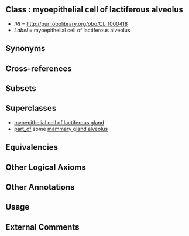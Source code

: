 
## Class : myoepithelial cell of lactiferous alveolus

 * *IRI* = http://purl.obolibrary.org/obo/CL_1000418
 * *Label* = myoepithelial cell of lactiferous alveolus

## Synonyms


## Cross-references


## Subsets


## Superclasses

 * [myoepithelial cell of lactiferous gland](../../CL/16/CL_1000416.md)
 * [part_of](../../BFO/50/BFO_0000050.md) some [mammary gland alveolus](../../UBERON/14/UBERON_0003214.md)

## Equivalencies


## Other Logical Axioms


## Other Annotations


## Usage


## External Comments

